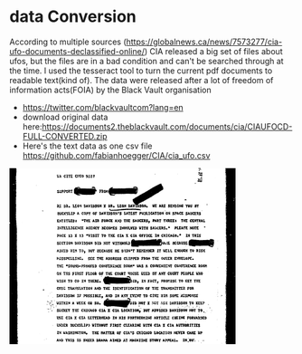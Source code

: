 # data Conversion
 According to multiple sources (https://globalnews.ca/news/7573277/cia-ufo-documents-declassified-online/)
 CIA released a big set of files about ufos, but the files are in a bad condition
 and can't be searched through at the time.
 I used the tesseract tool to turn the current pdf documents to readable text(kind of).
 The data were released after a lot of freedom of information acts(FOIA) by the Black Vault organisation
 - https://twitter.com/blackvaultcom?lang=en
- download original data here:https://documents2.theblackvault.com/documents/cia/CIAUFOCD-FULL-CONVERTED.zip
- Here's the text data as one csv file https://github.com/fabianhoegger/CIA/cia_ufo.csv

![picture of pdf](https://github.com/fabianhoegger/CIA/blob/main/docpic.png )
